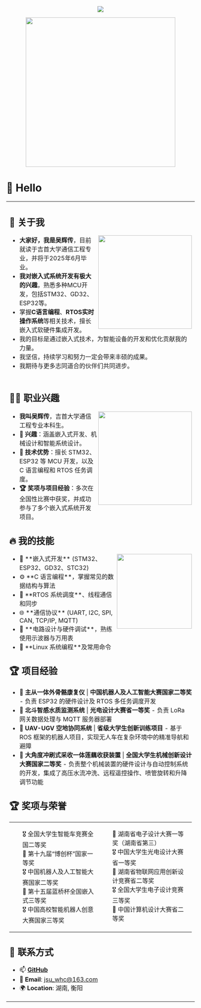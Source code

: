 <div align="center">
  
  <!-- dynamic typing effect 动态打字效果 -->
  <div align="center">
    <a href="https://blog.sunguoqi.com/">
      <img src="https://readme-typing-svg.herokuapp.com/?lines=Hello%2C%20World!;吴同学祝您今天愉快!&center=true&size=27" />
    </a>
  </div>

  <!-- Professional coding animation -->
  <img src="https://media.giphy.com/media/qgQUggAC3Pfv687qPC/giphy.gif" width="400"/><br>

</div>

# 🙋 Hello

<table> 
<tr>
<td>
  
## 🤺 关于我

<img align="right" width="250" src="https://cdn.jsdelivr.net/gh/sun0225SUN/sun0225SUN/assets/images/hi.gif" />

- **大家好，我是吴辉传**，目前就读于吉首大学通信工程专业，并将于2025年6月毕业。  
- **我对嵌入式系统开发有极大的兴趣**，熟悉多种MCU开发，包括STM32、GD32、ESP32等。  
- 掌握**C语言编程**、**RTOS实时操作系统**等相关技术，擅长嵌入式软硬件集成开发。  
- 我的目标是通过嵌入式技术，为智能设备的开发和优化贡献我的力量。  
- 我坚信，持续学习和努力一定会带来丰硕的成果。  
- 我期待与更多志同道合的伙伴们共同进步。

</td>
</tr> 
<tr>
<td>

## 👨‍💻 职业兴趣
<img align="right" width="250" src="https://media.giphy.com/media/VxbP9tLeKzazm/giphy.gif" />

- **我叫吴辉传**，吉首大学通信工程专业本科生。  
- **🎯 兴趣**：涵盖嵌入式开发、机械设计和智能系统设计。  
- **🚀 技术优势**：擅长 STM32、ESP32 等 MCU 开发，以及 C 语言编程和 RTOS 任务调度。  
- **🏆 奖项与项目经验**：多次在全国性比赛中获奖，并成功参与了多个嵌入式系统开发项目。  

## 🔥 我的技能

<img align='right' width='200' src="https://media.giphy.com/media/Ll22OhMLAlVDb8UQWe/giphy.gif"/>

<ul> 
  <li>🦾 **嵌入式开发** (STM32、ESP32、GD32、STC32)</li> 
  <li>⚙️ **C 语言编程**，掌握常见的数据结构与算法</li> 
  <li>🧩 **RTOS 系统调度**、线程通信和同步</li> 
  <li>🌐 **通信协议** (UART, I2C, SPI, CAN, TCP/IP, MQTT)</li> 
  <li>🔋 **电路设计与硬件调试**，熟练使用示波器与万用表</li> 
  <li>🚀 **Linux 系统编程**及常用命令</li> 
</ul>

## 🏆 项目经验

<ul> 
  <li>🤖 <strong>主从一体外骨骼康复仪</strong> | <strong>中国机器人及人工智能大赛国家二等奖</strong>  
      - 负责 ESP32 的硬件设计及 RTOS 多任务调度开发</li> 
  <li>🌊 <strong>北斗智感水质监测系统</strong> | <strong>光电设计大赛省一等奖</strong>  
      - 负责 LoRa 网关数据处理与 MQTT 服务器部署</li> 
  <li>🚁 <strong>UAV-UGV 空地协同系统</strong> | <strong>省级大学生创新训练项目</strong>  
      - 基于 ROS 框架的机器人项目，实现无人车在复杂环境中的精准导航和避障</li> 
  <li>🚜 <strong>大角度冲刷式采收一体莲藕收获装置</strong> | <strong>全国大学生机械创新设计大赛国家二等奖</strong>  
      - 负责整个机械装置的硬件设计与自动控制系统的开发，集成了高压水流冲洗、远程遥控操作、喷管旋转和升降调节功能</li> 
</ul>

## 🏆 奖项与荣誉

<table>
  <tr>
    <td valign="top">
      <ul style="list-style-type: none;">
        <li>🎖️ 全国大学生智能车竞赛全国二等奖</li>
        <li>🏅 第十九届“博创杯”国家一等奖</li>
        <li>🎖️ 中国机器人及人工智能大赛国家二等奖</li>
        <li>🏅 第十五届蓝桥杯全国嵌入式三等奖</li>
        <li>🎖️ 中国高校智能机器人创意大赛国家三等奖</li>
      </ul>
    </td>
    <td valign="top">
      <ul style="list-style-type: none;">
        <li>🏅 湖南省电子设计大赛一等奖（湖南省第三）</li>
        <li>🎖️ 中国大学生光电设计大赛省一等奖</li>
        <li>🏅 湖南省物联网应用创新设计竞赛省二等奖</li>
        <li>🎖️ 全国大学生电子设计竞赛三等奖</li>
        <li>🏅 中国计算机设计大赛省二等奖</li>
      </ul>
    </td>
  </tr>
</table>

## 🤖 联系方式

- 📫 **[GitHub](https://github.com/whc-coder)**  
- 📧 **Email**: jsu_whc@163.com  
- 🌍 **Location**: 湖南, 衡阳  

</td>
</tr>
</table>
